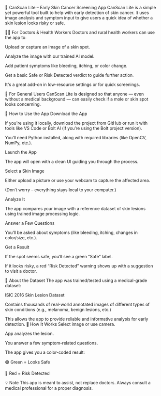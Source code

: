 🔬 CanScan Lite – Early Skin Cancer Screening App
CanScan Lite is a simple yet powerful tool built to help with early detection of skin cancer. It uses image analysis and symptom input to give users a quick idea of whether a skin lesion looks risky or safe.

👩‍⚕️ For Doctors & Health Workers
Doctors and rural health workers can use the app to:

Upload or capture an image of a skin spot.

Analyze the image with our trained AI model.

Add patient symptoms like bleeding, itching, or color change.

Get a basic Safe or Risk Detected verdict to guide further action.

It's a great add-on in low-resource settings or for quick screenings.

👤 For General Users
CanScan Lite is designed so that anyone — even without a medical background — can easily check if a mole or skin spot looks concerning.

📲 How to Use the App
Download the App

If you're using it locally, download the project from GitHub or run it with tools like VS Code or Bolt AI (if you’re using the Bolt project version).

You’ll need Python installed, along with required libraries (like OpenCV, NumPy, etc.).

Launch the App

The app will open with a clean UI guiding you through the process.

Select a Skin Image

Either upload a picture or use your webcam to capture the affected area.

(Don’t worry – everything stays local to your computer.)

Analyze It

The app compares your image with a reference dataset of skin lesions using trained image processing logic.

Answer a Few Questions

You’ll be asked about symptoms (like bleeding, itching, changes in color/size, etc.).

Get a Result

If the spot seems safe, you’ll see a green “Safe” label.

If it looks risky, a red “Risk Detected” warning shows up with a suggestion to visit a doctor.

📁 About the Dataset
The app was trained/tested using a medical-grade dataset:

ISIC 2016 Skin Lesion Dataset

Contains thousands of real-world annotated images of different types of skin conditions (e.g., melanoma, benign lesions, etc.)

This allows the app to provide reliable and informative analysis for early detection.
🚦 How It Works
Select image or use camera.

App analyzes the lesion.

You answer a few symptom-related questions.

The app gives you a color-coded result:

🟢 Green = Looks Safe

🔴 Red = Risk Detected

💡 Note
This app is meant to assist, not replace doctors. Always consult a medical professional for a proper diagnosis.
